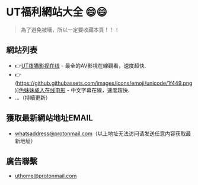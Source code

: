 # UT福利網站大全 :smile::smile:
> 為了避免被墻，所以一定要收藏本頁！！！

## 網站列表

- :point_right:[UT夜猫影视在线](https://www.ut2o.com) - 最全的AV影視在線觀看，速度超快.
- :point_right:(https://github.githubassets.com/images/icons/emoji/unicode/1f449.png)][色妹妹成人在线电影](https://www.pymbzx.com) - 中文字幕在線，速度超快.
- ...（持續更新）


## 獲取最新網站地址EMAIL
- whatsaddress@protonmail.com（以上地址无法访问请发送任意内容获取最新地址）

## 廣告聯繫
- uthome@protonmail.com

